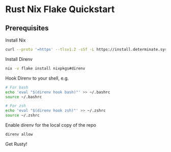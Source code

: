 # Rust Nix Flake Quickstart

## Prerequisites

Install Nix

``` sh
curl --proto '=https' --tlsv1.2 -sSf -L https://install.determinate.systems/nix | sh -s -- install
```

Install Direnv

``` sh
nix -v flake install nixpkgs#direnv
```

Hook Direnv to your shell, e.g. 

``` sh
# For bash
echo 'eval "$(direnv hook bash)"' >> ~/.bashrc
source ~/.bashrc

# For zsh
echo 'eval "$(direnv hook zsh)"' >> ~/.zshrc
source ~/.zshrc
```

Enable direnv for the local copy of the repo

``` sh
direnv allow
```

Get Rusty!
